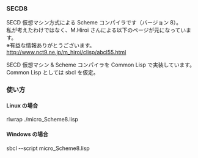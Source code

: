 ### SECD8
SECD 仮想マシン方式による Scheme コンパイラです（バージョン 8）。  
私が考えたわけではなく、M.Hiroi さんによる以下のページが元になっています。  
※有益な情報ありがとうございます。  
http://www.nct9.ne.jp/m_hiroi/clisp/abcl55.html

SECD 仮想マシン & Scheme コンパイラを Common Lisp で実装しています。  
Common Lisp としては sbcl を仮定。  

### 使い方
#### Linux の場合
rlwrap ./micro_Scheme8.lisp

#### Windows の場合
sbcl --script micro_Scheme8.lisp
